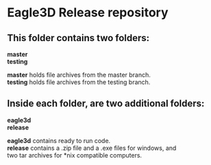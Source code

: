 Eagle3D Release repository
==========================

This folder contains two folders:  
--------------------------------
**master**  
**testing**  

**master**  holds file archives from the master branch.  
**testing** holds file archives from the testing branch.  

Inside each folder, are two additional folders:  
----------------------------------------------
**eagle3d**  
**release**  

**eagle3d** contains ready to run code.  
**release** contains a .zip file and a .exe files for windows, and  
            two tar archives for *nix compatible computers.  

